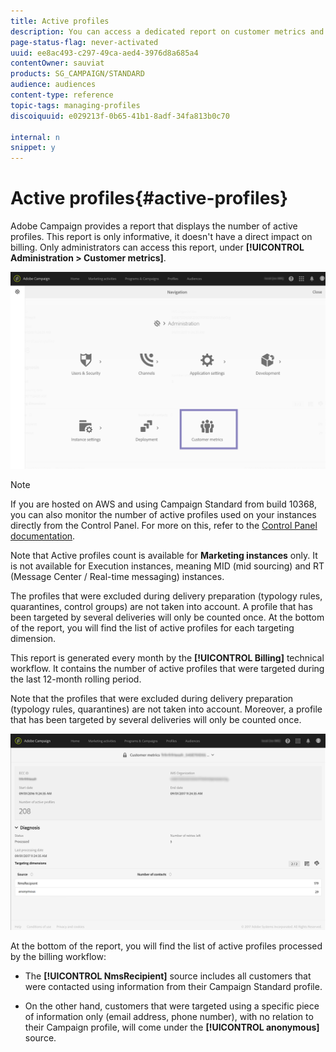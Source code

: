 ```yaml
---
title: Active profiles
description: You can access a dedicated report on customer metrics and visualize active profiles in your Campaign database.
page-status-flag: never-activated
uuid: ee8ac493-c297-49ca-aed4-3976d8a685a4
contentOwner: sauviat
products: SG_CAMPAIGN/STANDARD
audience: audiences
content-type: reference
topic-tags: managing-profiles
discoiquuid: e029213f-0b65-41b1-8adf-34fa813b0c70

internal: n
snippet: y
---
```


# Active profiles{#active-profiles}

Adobe Campaign provides a report that displays the number of active profiles. This report is only informative, it doesn't have a direct impact on billing. Only administrators can access this report, under **[!UICONTROL Administration > Customer metrics]**.

![](assets/audience_active_profiles1.png)

>[!NOTE]
>
>If you are hosted on AWS and using Campaign Standard from build 10368, you can also monitor the number of active profiles used on your instances directly from the Control Panel. For more on this, refer to the [Control Panel documentation](https://docs.adobe.com/content/help/en/control-panel/using/performance-monitoring/active-profiles-monitoring.html).
>
>Note that Active profiles count is available for **Marketing instances** only. It is not available for Execution instances, meaning MID (mid sourcing) and RT (Message Center / Real-time messaging) instances.


The profiles that were excluded during delivery preparation (typology rules, quarantines, control groups) are not taken into account. A profile that has been targeted by several deliveries will only be counted once. At the bottom of the report, you will find the list of active profiles for each targeting dimension.

This report is generated every month by the **[!UICONTROL Billing]** technical workflow. It contains the number of active profiles that were targeted during the last 12-month rolling period.

Note that the profiles that were excluded during delivery preparation (typology rules, quarantines) are not taken into account. Moreover, a profile that has been targeted by several deliveries will only be counted once.

![](assets/audience_active_profiles2.png)

At the bottom of the report, you will find the list of active profiles processed by the billing workflow:

* The **[!UICONTROL NmsRecipient]** source includes all customers that were contacted using information from their Campaign Standard profile.

* On the other hand, customers that were targeted using a specific piece of information only (email address, phone number), with no relation to their Campaign profile, will come under the **[!UICONTROL anonymous]** source.
